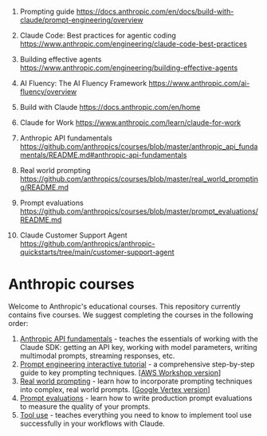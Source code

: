 

1. Prompting guide
https://docs.anthropic.com/en/docs/build-with-claude/prompt-engineering/overview

2. Claude Code: Best practices for agentic coding
https://www.anthropic.com/engineering/claude-code-best-practices

3. Building effective agents
https://www.anthropic.com/engineering/building-effective-agents

4. AI Fluency: The AI Fluency Framework
https://www.anthropic.com/ai-fluency/overview

5. Build with Claude
https://docs.anthropic.com/en/home

6. Claude for Work
https://www.anthropic.com/learn/claude-for-work

7. Anthropic API fundamentals
https://github.com/anthropics/courses/blob/master/anthropic_api_fundamentals/README.md#anthropic-api-fundamentals

8. Real world prompting
https://github.com/anthropics/courses/blob/master/real_world_prompting/README.md

9. Prompt evaluations
https://github.com/anthropics/courses/blob/master/prompt_evaluations/README.md

10. Claude Customer Support Agent
https://github.com/anthropics/anthropic-quickstarts/tree/main/customer-support-agent

# Anthropic courses

Welcome to Anthropic's educational courses. This repository currently contains five courses.  We suggest completing the courses in the following order:

1. [Anthropic API fundamentals](./anthropic_api_fundamentals/README.md) - teaches the essentials of working with the Claude SDK: getting an API key, working with model parameters, writing multimodal prompts, streaming responses, etc.
2. [Prompt engineering interactive tutorial](./prompt_engineering_interactive_tutorial/README.md) - a comprehensive step-by-step guide to key prompting techniques. [[AWS Workshop version](https://catalog.us-east-1.prod.workshops.aws/workshops/0644c9e9-5b82-45f2-8835-3b5aa30b1848/en-US)]
3. [Real world prompting](./real_world_prompting/README.md) - learn how to incorporate prompting techniques into complex, real world prompts. [[Google Vertex version](https://github.com/anthropics/courses/tree/vertex/real_world_prompting)] 
4. [Prompt evaluations](./prompt_evaluations/README.md) - learn how to write production prompt evaluations to measure the quality of your prompts.
5. [Tool use](./tool_use/README.md) - teaches everything you need to know to implement tool use successfully in your workflows with Claude.

